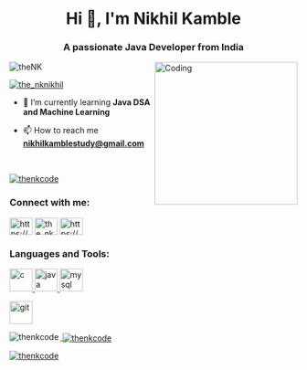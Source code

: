 <h1 align="center">Hi 👋, I'm Nikhil Kamble</h1>
<h3 align="center">A passionate Java Developer from India</h3>
<img align="right" alt="Coding" width="250" src="https://cdn.dribbble.com/users/1162077/screenshots/3848914/programmer.gif">
<p align="left"> <img src="https://komarev.com/ghpvc/?username=theNKCode&label=Profile%20views&color=0e75b6&style=flat" alt="theNK" /> </p>
<p align="left"> <a href="https://twitter.com/the_nknikhil" target="blank"><img src="https://img.shields.io/twitter/follow/the_nknikhil?logo=twitter&style=for-the-badge" alt="the_nknikhil" /></a> </p>

- 🌱 I’m currently learning **Java DSA and Machine Learning**

- 📫 How to reach me **nikhilkamblestudy@gmail.com**
<br>
<p align="left"> <a href="https://github.com/ryo-ma/github-profile-trophy"><img src="https://github-profile-trophy.vercel.app/?username=thenkcode" alt="thenkcode" /></a> </p>


<h3 align="left">Connect with me:</h3>
<p align="left">

<a href="https://www.linkedin.com/in/nikhil-kamble-540248214/" target="blank"><img align="center" src="https://upload.wikimedia.org/wikipedia/commons/8/81/LinkedIn_icon.svg" alt="https://www.linkedin.com/in/nikhil-kamble-540248214/" height="30" width="40" /></a>
<a href="https://twitter.com/the_nknikhil" target="blank"><img align="center" src="https://upload.wikimedia.org/wikipedia/commons/6/6f/Logo_of_Twitter.svg" alt="the_nknikhil" height="30" width="40" /></a>
<a href="https://www.instagram.com/the_nikhilkamble/" target="blank"><img align="center" src="https://upload.wikimedia.org/wikipedia/commons/e/e7/Instagram_logo_2016.svg" alt="https://www.instagram.com/the_nikhilkamble/" height="30" width="40" /></a>
</p>

<h3 align="left">Languages and Tools:</h3>
<p align="left"> <a href="https://www.cprogramming.com/" target="_blank" rel="noreferrer"> <img src="https://upload.wikimedia.org/wikipedia/commons/1/18/C_Programming_Language.svg" alt="c" width="40" height="40"/> 
</a> <a href="https://www.java.com" target="_blank" rel="noreferrer"> <img src="https://upload.wikimedia.org/wikipedia/en/thumb/3/30/Java_programming_language_logo.svg/800px-Java_programming_language_logo.svg.png" alt="java" width="40" height="40"/> 
</a> <a href="https://www.mysql.com/" target="_blank" rel="noreferrer"> <img src="https://1000logos.net/wp-content/uploads/2020/08/MySQL-Logo.png" alt="mysql" width="40" height="40"/> </a> </p>
</a> <a href="https://git-scm.com/" target="_blank" rel="noreferrer"> <img src="https://www.vectorlogo.zone/logos/git-scm/git-scm-icon.svg" alt="git" width="40" height="40"/>

<p><img align="left" src="https://github-readme-stats.vercel.app/api/top-langs?username=thenkcode&show_icons=true&locale=en&layout=compact" alt="thenkcode" /></p>

<p>&nbsp;<img align="center" src="https://github-readme-stats.vercel.app/api?username=thenkcode&show_icons=true&locale=en" alt="thenkcode" /></p>

<p><img align="center" src="https://github-readme-streak-stats.herokuapp.com/?user=thenkcode&" alt="thenkcode" /></p>
